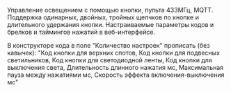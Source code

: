 Управление освещением с помощью кнопки, пульта 433МГц, MQTT.
Поддержка одинарных, двойных, тройных щелчков по кнопке и длительного удержания кнопки.
Настраиваемые параметры кодов и брелков и таймингов нажатий в веб-интерфейсе.

В конструкторе кода в поле "Количество настроек" прописать (без кавычек):
"Код кнопки для верхних спотов, Код кнопки для подвесных светильников, Код кнопки для светодиодной ленты, Код кнопки для выключения света, Длительность длинного нажатия мс, Максимальная пауза между нажатиями мс, Скорость эффекта включения-выключения мс"
